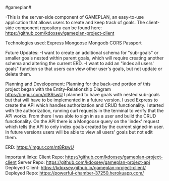 #gameplan#

-This is the server-side component of GAMEPLAN, an easy-to-use application that allows users to create and keep track of goals. The client-side component repository can be found here: https://github.com/kdoxsey/gameplan-project-client

Technologies used:
Express
Mongoose
Mongodb
CORS
Passport

Future Updates:
-I want to create an additional schema for "sub-goals" or smaller goals nested within parent goals, which will require creating another schema and altering the current ERD.
-I want to add an "index all users' goals" function so that users can view other user's goals, but not update or delete them.

Planning and Developement:
Planning for the back-end portion of this project began with the Entity-Relationship Diagram https://imgur.com/nt8RswU
I planned to have goals with nested sub-goals but that will have to be implemented in a future version. I used Express to create the API which handles authorization and CRUD functionality. I started with the authorization, running curl requests in the terminal to verify that the API works. From there I was able to sign in as a user and build the CRUD functionality. On the API there is a Mongoose query on the 'index' request which tells the API to only index goals created by the current signed-in user. In future versions users will be able to view all users' goals but not edit them.

ERD:
https://imgur.com/nt8RswU

Important links:
Client Repo: https://github.com/kdoxsey/gameplan-project-client
Server Repo: https://github.com/kdoxsey/gameplan-project-api
Deployed Client: https://kdoxsey.github.io/gameplan-project-client/
Deployed Repo: https://powerful-chamber-37250.herokuapp.com/
